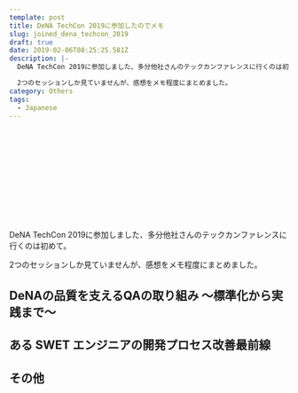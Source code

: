 ```yaml
---
template: post
title: DeNA TechCon 2019に参加したのでメモ
slug: joined_dena_techcon_2019
draft: true
date: 2019-02-06T08:25:25.581Z
description: |-
  DeNA TechCon 2019に参加しました、多分他社さんのテックカンファレンスに行くのは初めて。

  2つのセッションしか見ていませんが、感想をメモ程度にまとめました。
category: Others
tags:
  - Japanese
---
```

<div class="iframely-embed"><div class="iframely-responsive" style="height: 168px; padding-bottom: 0;"><a href="https://techcon.dena.com/" data-iframely-url="//cdn.iframe.ly/api/iframe?url=https%3A%2F%2Ftechcon.dena.com%2F2019%2F&key=b9fe832f5332a1c3e40cbe51810e08d3"></a></div></div>

DeNA TechCon 2019に参加しました、多分他社さんのテックカンファレンスに行くのは初めて。

2つのセッションしか見ていませんが、感想をメモ程度にまとめました。

## DeNAの品質を支えるQAの取り組み 〜標準化から実践まで〜



## ある SWET エンジニアの開発プロセス改善最前線

## その他
